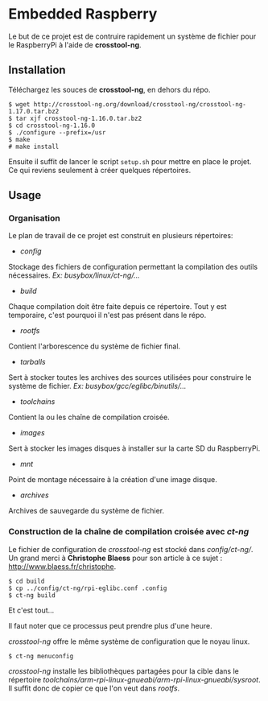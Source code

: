 # Embedded Raspberry

Le but de ce projet est de contruire rapidement un système de fichier pour le RaspberryPi à l'aide de __crosstool-ng__. 

## Installation

Téléchargez les souces de __crosstool-ng__, en dehors du répo.

    $ wget http://crosstool-ng.org/download/crosstool-ng/crosstool-ng-1.17.0.tar.bz2
    $ tar xjf crosstool-ng-1.16.0.tar.bz2
    $ cd crosstool-ng-1.16.0
    $ ./configure --prefix=/usr
    $ make
    # make install

Ensuite il suffit de lancer le script `setup.sh` pour mettre en place le projet. Ce qui reviens seulement à créer quelques répertoires.

## Usage

### Organisation

Le plan de travail de ce projet est construit en plusieurs répertoires:

- _config_

Stockage des fichiers de configuration permettant la compilation des outils nécessaires. _Ex: busybox/linux/ct-ng/..._

- _build_

Chaque compilation doit être faite depuis ce répertoire. Tout y est temporaire, c'est pourquoi il n'est pas présent dans le répo.

- _rootfs_

Contient l'arborescence du système de fichier final.

- _tarballs_

Sert à stocker toutes les archives des sources utilisées pour construire le système de fichier. _Ex: busybox/gcc/eglibc/binutils/..._

- _toolchains_

Contient la ou les chaîne de compilation croisée.

- _images_

Sert à stocker les images disques à installer sur la carte SD du RaspberryPi.

- _mnt_

Point de montage nécessaire à la création d'une image disque.

- _archives_

Archives de sauvegarde du système de fichier.

### Construction de la chaîne de compilation croisée avec ___ct-ng___

Le fichier de configuration de _crosstool-ng_ est stocké dans _config/ct-ng/_. Un grand merci à __Christophe Blaess__ pour son article à ce sujet : http://www.blaess.fr/christophe.

    $ cd build
    $ cp ../config/ct-ng/rpi-eglibc.conf .config 
    $ ct-ng build

Et c'est tout...

Il faut noter que ce processus peut prendre plus d'une heure.

_crosstool-ng_ offre le même système de configuration que le noyau linux.

    $ ct-ng menuconfig

_crosstool-ng_ installe les bibliothèques partagées pour la cible dans le répertoire _toolchains/arm-rpi-linux-gnueabi/arm-rpi-linux-gnueabi/sysroot_. Il suffit donc de copier ce que l'on veut dans _rootfs_.



